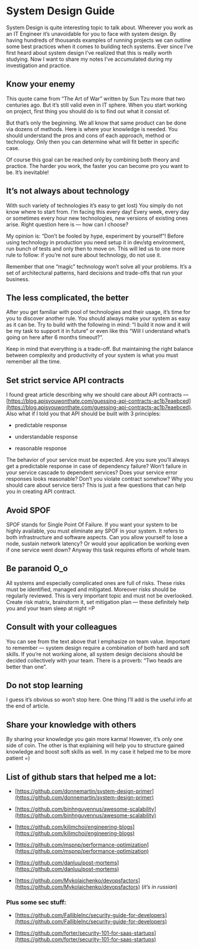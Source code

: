 
# System Design Guide



System Design is quite interesting topic to talk about. Wherever you work as an IT Engineer it’s unavoidable for you to face with system design. By having hundreds of thousands examples of running projects we can outline some best practices when it comes to building tech systems. Ever since I’ve first heard about system design I’ve realized that this is really worth studying. Now I want to share my notes I’ve accumulated during my investigation and practice.

## Know your enemy

This quote came from “The Art of War” written by Sun Tzu more that two centuries ago. But it’s still valid even in IT sphere. When you start working on project, first thing you should do is to find out what it consist of.

But that’s only the beginning. We all know that same product can be done via dozens of methods. Here is where your knowledge is needed. You should understand the pros and cons of each approach, method or technology. Only then you can determine what will fit better in specific case.

Of course this goal can be reached only by combining both theory and practice. The harder you work, the faster you can become pro you want to be. It’s inevitable!

## It’s not always about technology

With such variety of technologies it’s easy to get lost) You simply do not know where to start from. I’m facing this every day! Every week, every day or sometimes every hour new technologies, new versions of existing ones arise. Right question here is — how can I choose?

My opinion is: “Don’t be fooled by hype, experiment by yourself”! Before using technology in production you need setup it in dev/stg environment, run bunch of tests and only then to move on. This will led us to one more rule to follow: if you’re not sure about technology, do not use it.

Remember that one “magic” technology won’t solve all your problems. It’s a set of architectural patterns, hard decisions and trade-offs that run your business.

## The less complicated, the better

After you get familiar with pool of technologies and their usage, it’s time for you to discover another rule. You should always make your system as easy as it can be. Try to build with the following in mind: “I build it now and it will be my task to support it in future” or even like this “Will I understand what’s going on here after 6 months timeout?”.

Keep in mind that everything is a trade-off. But maintaining the right balance between complexity and productivity of your system is what you must remember all the time.

## Set strict service API contracts

I found great article describing why we should care about API contracts — [https://blog.apisyouwonthate.com/guessing-api-contracts-ac1b7eaebced](https://blog.apisyouwonthate.com/guessing-api-contracts-ac1b7eaebced). Also what if I told you that API should be built with 3 principles:

* predictable response

* understandable response

* reasonable response

The behavior of your service must be expected. Are you sure you’ll always get a predictable response in case of dependency failure? Won’t failure in your service cascade to dependent services? Does your service error responses looks reasonable? Don’t you violate contract somehow? Why you should care about service tiers? This is just a few questions that can help you in creating API contract.

## Avoid SPOF

SPOF stands for Single Point Of Failure. If you want your system to be highly available, you must eliminate any SPOF in your system. It refers to both infrastructure and software aspects. Can you allow yourself to lose a node, sustain network latency? Or would your application be working even if one service went down? Anyway this task requires efforts of whole team.

## Be paranoid O_o

All systems and especially complicated ones are full of risks. These risks must be identified, managed and mitigated. Moreover risks should be regularly reviewed. This is very important topic and must not be overlooked. Create risk matrix, brainstorm it, set mitigation plan — these definitely help you and your team sleep at night =P

## Consult with your colleagues

You can see from the text above that I emphasize on team value. Important to remember — system design require a combination of both hard and soft skills. If you’re not working alone, all system design decisions should be decided collectively with your team. There is a proverb: “Two heads are better than one”.

## Do not stop learning

I guess it’s obvious so won’t stop here. One thing I’ll add is the useful info at the end of article.

## Share your knowledge with others

By sharing your knowledge you gain more karma! However, it’s only one side of coin. The other is that explaining will help you to structure gained knowledge and boost soft skills as well. In my case it helped me to be more patient =)

## **List of github stars that helped me a lot:**

* [https://github.com/donnemartin/system-design-primer](https://github.com/donnemartin/system-design-primer)

* [https://github.com/binhnguyennus/awesome-scalability](https://github.com/binhnguyennus/awesome-scalability)

* [https://github.com/kilimchoi/engineering-blogs](https://github.com/kilimchoi/engineering-blogs)

* [https://github.com/mspnp/performance-optimization](https://github.com/mspnp/performance-optimization)

* [https://github.com/danluu/post-mortems](https://github.com/danluu/post-mortems)

* [https://github.com/Mykolaichenko/devopsfactors](https://github.com/Mykolaichenko/devopsfactors) (*it’s in russian*)

### Plus some sec stuff:

* [https://github.com/FallibleInc/security-guide-for-developers](https://github.com/FallibleInc/security-guide-for-developers)

* [https://github.com/forter/security-101-for-saas-startups](https://github.com/forter/security-101-for-saas-startups)
